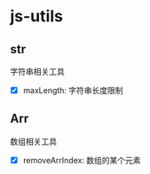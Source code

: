 
# js-utils


## str

字符串相关工具


- [x] maxLength: 字符串长度限制

## Arr

数组相关工具

- [x] removeArrIndex: 数组的某个元素